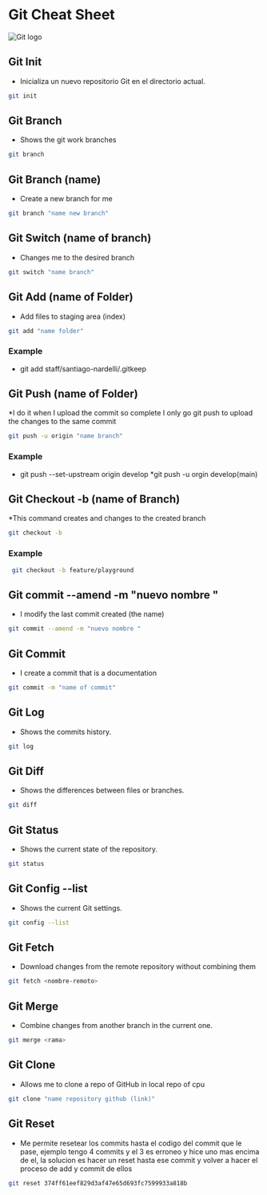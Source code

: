 # Git Cheat Sheet 
![Git logo](https://imgs.search.brave.com/MEQDe4Za8XXJAKyQA4C9cccYgPKMlDZQM47VF8oxWJQ/rs:fit:860:0:0:0/g:ce/aHR0cHM6Ly91cGxv/YWQud2lraW1lZGlh/Lm9yZy93aWtpcGVk/aWEvY29tbW9ucy82/LzYyL0dpdC1sb2dv/LW9yYW5nZS5zdmc)

## Git Init
* Inicializa un nuevo repositorio Git en el directorio actual.

```sh
git init 
```

## Git Branch
* Shows the git work branches  

```sh
git branch
```

## Git Branch (name)
* Create a new branch for me 


```sh
git branch "name new branch"
```
## Git  Switch (name of branch)
* Changes me to the desired branch

```sh
git switch "name branch"
```

## Git  Add (name of Folder)
* Add files to staging area (index)

```sh
git add "name folder"
```
### Example

* git add staff/santiago-nardelli/.gitkeep

## Git  Push (name of Folder)
*I do it when I upload the commit so complete I only go git push to upload the changes to the same commit 


```sh
git push -u origin "name branch"
```
### Example

* git push --set-upstream origin develop
*git push -u orgin develop(main)

## Git Checkout -b (name of Branch)
*This command creates and changes to the created branch


```sh
git checkout -b
```
### Example

```sh
 git checkout -b feature/playground
```
 ## Git commit --amend -m "nuevo nombre "
*  I modify the last commit created (the name)


```sh
git commit --amend -m "nuevo nombre "
```
## Git Commit 

* I create a commit that is a documentation

```sh
git commit -m "name of commit"
```

## Git Log 

* Shows the commits history.

```sh
git log
```

## Git Diff 

*  Shows the differences between files or branches.

```sh
git diff
```
## Git Status 

*  Shows the current state of the repository.

```sh
git status
```
## Git Config --list

* Shows the current Git settings.

```sh
git config --list
```

## Git Fetch

* Download changes from the remote repository without combining them

```sh
git fetch <nombre-remoto>
```

## Git Merge 
* Combine changes from another branch in the current one.

```sh
git merge <rama>
```
## Git Clone
* Allows me to clone a repo of GitHub in local repo of cpu


```sh
git clone "name repository github (link)"
```

## Git Reset 
* Me permite resetear los commits hasta el codigo del commit que le pase, ejemplo tengo 4 commits y el 3 es erroneo y hice uno mas encima de el, la solucion es hacer un reset hasta ese commit y volver a hacer el proceso de add y commit de ellos 

```sh 
git reset 374ff61eef829d3af47e65d693fc7599933a818b
```